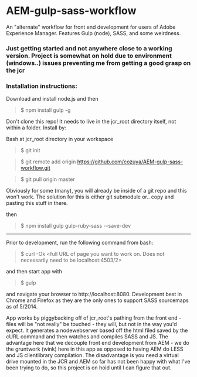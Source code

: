 AEM-gulp-sass-workflow
======================

An "alternate" workflow for front end development for users of Adobe Experience Manager.  Features Gulp (node), SASS, and some weirdness.  

### Just getting started and not anywhere close to a working version.  Project is somewhat on hold due to environment (windows..) issues preventing me from getting a good grasp on the jcr ###

### Installation instructions: ###

Download and install node.js and then

>$ npm install gulp -g

Don't clone this repo!  It needs to live in the jcr_root directory itself, not within a folder.  Install by:

Bash at jcr_root directory in your workspace

>$ git init

>$ git remote add origin https://github.com/cozuya/AEM-gulp-sass-workflow.git

>$ git pull origin master

Obviously for some (many), you will already be inside of a git repo and this won't work.  The solution for this is either git submodule or.. copy and pasting this stuff in there.

then

>$ npm install gulp gulp-ruby-sass --save-dev

---

Prior to development, run the following command from bash:

>$ curl -Ok <full URL of page you want to work on.  Does not necessarily need to be localhost:4503/2>

and then start app with

>$ gulp

and navigate your browser to http://localhost:8080.  Development best in Chrome and Firefox as they are the only ones to support SASS sourcemaps as of 5/2014.

App works by piggybacking off of jcr_root's pathing from the front end - files will be "not really" be touched - they will, but not in the way you'd expect.  It generates a nodewebserver based off the html filed saved by the cURL command and then watches and compiles SASS and JS.  The advantage here that we decouple front end development from AEM - we do the gruntwork (wink) here in this app as opposed to having AEM do LESS and JS clientlibrary compilation.  The disadvantage is you need a virtual drive mounted in the JCR and AEM so far has not been happy with what I've been trying to do, so this project is on hold until I can figure that out.
